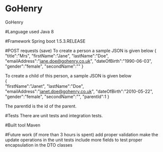 # GoHenry
GoHenry

#Language used
Java 8

#Framework
Spring boot 1.5.3.RELEASE

#POST requests (save)
To create a person a sample JSON is given below
{
   "title":"Mrs",
   "firstName":"Jane",
   "lastName":"Doe",
   "emailAddress":"jane.doe@gohenry.co.uk",
   "dateOfBirth":"1990-06-03",
   "gender":"female",
   "secondName":""
}

To create a child of this person, a sample JSON is given below  
{  
     "firstName":"Janet",
     "lastName":"Doe",
     "emailAddress":"janet.doe@gohenry.co.uk",
     "dateOfBirth":"2010-05-22",
     "gender":"female",
     "secondName":"",
     "parentId":1
}

The parentId is the id of the parent.

#Tests
There are unit tests and integration tests.

#Built tool
Maven

#Future work (if more than 3 hours is spent)
add proper validation
make the update operations
in the unit tests include more fields to test
proper encapsulation in the DTO classes
